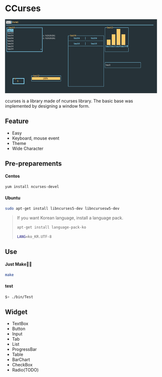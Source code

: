 # CCurses

![image-20220109225429777](image/image-20220109225429777.png)

ccurses is a library made of ncurses library. The basic base was implemented by designing a window form.

## Feature

* Easy
* Keyboard, mouse event
* Theme
* Wide Character

## Pre-preparements

#### Centos

```bash
yum install ncurses-devel
```

#### Ubuntu

```bash
sudo apt-get install libncurses5-dev libncursesw5-dev
```

>If you want Korean language, install a language pack.
>
>```bash
>apt-get install language-pack-ko
>```
>
>```bash
>LANG=ko_KR.UTF-8
>```

## Use

#### Just Make🧑‍🔧

```bash
make
```

#### test

```bash
$> ./bin/Test
```

## Widget

* TextBox
* Button
* Input
* Tab
* List
* ProgressBar
* Table
* BarChart
* CheckBox
* Radio(TODO)
